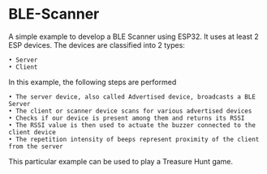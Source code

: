 # BLE-Scanner
A simple example to develop a BLE Scanner using ESP32. It uses at least 2 ESP devices. The devices are classified into 2 types:

    • Server
    • Client
  
In this example, the following steps are performed

    • The server device, also called Advertised device, broadcasts a BLE Server 
    • The client or scanner device scans for various advertised devices
    • Checks if our device is present among them and returns its RSSI
    • The RSSI value is then used to actuate the buzzer connected to the client device
    • The repetition intensity of beeps represent proximity of the client from the server

This particular example can be used to play a Treasure Hunt game.
